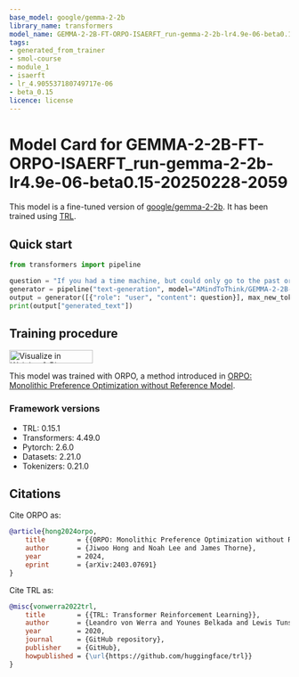 ```yaml
---
base_model: google/gemma-2-2b
library_name: transformers
model_name: GEMMA-2-2B-FT-ORPO-ISAERFT_run-gemma-2-2b-lr4.9e-06-beta0.15-20250228-2059
tags:
- generated_from_trainer
- smol-course
- module_1
- isaerft
- lr_4.905537180749717e-06
- beta_0.15
licence: license
---
```


# Model Card for GEMMA-2-2B-FT-ORPO-ISAERFT_run-gemma-2-2b-lr4.9e-06-beta0.15-20250228-2059

This model is a fine-tuned version of [google/gemma-2-2b](https://huggingface.co/google/gemma-2-2b).
It has been trained using [TRL](https://github.com/huggingface/trl).

## Quick start

```python
from transformers import pipeline

question = "If you had a time machine, but could only go to the past or the future once and never return, which would you choose and why?"
generator = pipeline("text-generation", model="AMindToThink/GEMMA-2-2B-FT-ORPO-ISAERFT_run-gemma-2-2b-lr4.9e-06-beta0.15-20250228-2059", device="cuda")
output = generator([{"role": "user", "content": question}], max_new_tokens=128, return_full_text=False)[0]
print(output["generated_text"])
```

## Training procedure

[<img src="https://raw.githubusercontent.com/wandb/assets/main/wandb-github-badge-28.svg" alt="Visualize in Weights & Biases" width="150" height="24"/>](https://wandb.ai/matthewkhoriaty-northwestern-university/orpo-isaerft-sweep/runs/wumgpweq) 


This model was trained with ORPO, a method introduced in [ORPO: Monolithic Preference Optimization without Reference Model](https://huggingface.co/papers/2403.07691).

### Framework versions

- TRL: 0.15.1
- Transformers: 4.49.0
- Pytorch: 2.6.0
- Datasets: 2.21.0
- Tokenizers: 0.21.0

## Citations

Cite ORPO as:

```bibtex
@article{hong2024orpo,
    title        = {{ORPO: Monolithic Preference Optimization without Reference Model}},
    author       = {Jiwoo Hong and Noah Lee and James Thorne},
    year         = 2024,
    eprint       = {arXiv:2403.07691}
}
```

Cite TRL as:
    
```bibtex
@misc{vonwerra2022trl,
	title        = {{TRL: Transformer Reinforcement Learning}},
	author       = {Leandro von Werra and Younes Belkada and Lewis Tunstall and Edward Beeching and Tristan Thrush and Nathan Lambert and Shengyi Huang and Kashif Rasul and Quentin Gallouédec},
	year         = 2020,
	journal      = {GitHub repository},
	publisher    = {GitHub},
	howpublished = {\url{https://github.com/huggingface/trl}}
}
```